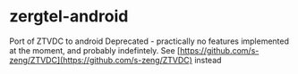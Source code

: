 # zergtel-android
Port of ZTVDC to android
Deprecated - practically no features implemented at the moment, and probably indefintely.
See [https://github.com/s-zeng/ZTVDC](https://github.com/s-zeng/ZTVDC) instead
